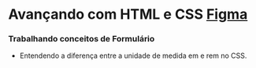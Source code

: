 # Avançando com HTML e CSS [Figma](https://www.figma.com/design/chPsB7D2J6aY61tqDrFNRk/Formul%C3%A1rio-de-matr%C3%ADcula-(Community)?node-id=3-811&t=Cnx9JCDgsHDq9ASf-0)

### Trabalhando conceitos de Formulário

- Entendendo a diferença entre a unidade de medida em e rem no CSS.
